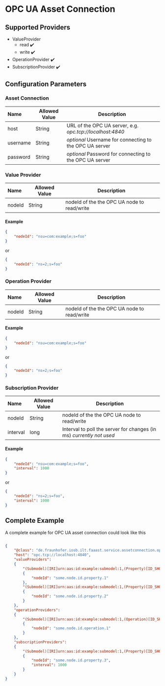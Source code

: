 # OPC UA Asset Connection

## Supported Providers

-   ValueProvider
    -   read ✔️
	-   write ✔️
-   OperationProvider ✔️
-   SubscriptionProvider ✔️

## Configuration Parameters

### Asset Connection

| Name | Allowed Value | Description |
|:--| -- | -- |
| host | String | URL of the OPC UA server, e.g. _opc.tcp://localhost:4840_ |
| username | String | _optional_ Username for connecting to the OPC UA server |
| password | String | _optional_ Password for connecting to the OPC UA server |

### Value Provider

| Name | Allowed Value | Description |
|:--| -- | -- |
| nodeId | String | nodeId of the the OPC UA node to read/write  |

#### Example

```json
{
	"nodeId": "nsu=com:example;s=foo"
}
```

or

```json
{
	"nodeId": "ns=2;s=foo"
}
```

### Operation Provider

| Name | Allowed Value | Description |
|:--| -- | -- |
| nodeId | String | nodeId of the the OPC UA node to read/write  |

#### Example

```json
{
	"nodeId": "nsu=com:example;s=foo"
}
```

or

```json
{
	"nodeId": "ns=2;s=foo"
}
```

### Subscription Provider

| Name | Allowed Value | Description |
|:--| -- | -- |
| nodeId | String | nodeId of the the OPC UA node to read/write  |
| interval | long | Interval to poll the server for changes (in ms) _currently not used_

#### Example

```json
{
	"nodeId": "nsu=com:example;s=foo",
	"interval": 1000
}
```

or

```json
{
	"nodeId": "ns=2;s=foo",
	"interval": 1000
}
```

## Complete Example

A complete example for OPC UA asset connection could look like this
```json

{
	"@class": "de.fraunhofer.iosb.ilt.faaast.service.assetconnection.opcua.OpcUaAssetConnection",
	"host": "opc.tcp://localhost:4840",
	"valueProviders":
	{
		"(Submodel)[IRI]urn:aas:id:example:submodel:1,(Property)[ID_SHORT]Property1":
		{
			"nodeId": "some.node.id.property.1"
		},
		"(Submodel)[IRI]urn:aas:id:example:submodel:1,(Property)[ID_SHORT]Property2":
		{
			"nodeId": "some.node.id.property.2"
		}
	},
	"operationProviders":
	{
		"(Submodel)[IRI]urn:aas:id:example:submodel:1,(Operation)[ID_SHORT]Operation1":
		{
			"nodeId": "some.node.id.operation.1"
		}
	},
	"subscriptionProviders":
	{
		"(Submodel)[IRI]urn:aas:id:example:submodel:1,(Property)[ID_SHORT]Property3":
		{
			"nodeId": "some.node.id.property.3",
			"interval": 1000
		}
	}
}
```
